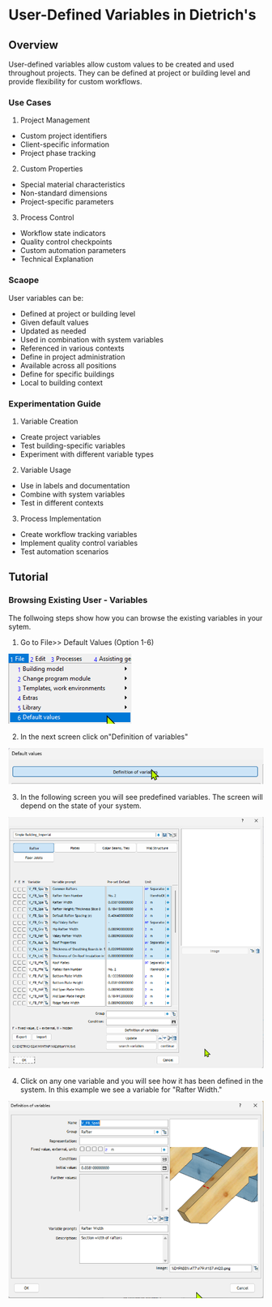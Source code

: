 # User-Defined Variables in Dietrich's

## Overview
User-defined variables allow custom values to be created and used throughout projects. They can be defined at project or building level and provide flexibility for custom workflows.

### Use Cases
1. Project Management
- Custom project identifiers
- Client-specific information
- Project phase tracking
2. Custom Properties
- Special material characteristics
- Non-standard dimensions
- Project-specific parameters
3. Process Control
- Workflow state indicators
- Quality control checkpoints
- Custom automation parameters
- Technical Explanation

### Scaope
User variables can be:
- Defined at project or building level
- Given default values
- Updated as needed 
- Used in combination with system variables
- Referenced in various contexts
- Define in project administration
- Available across all positions
- Define for specific buildings
- Local to building context

### Experimentation Guide
1. Variable Creation
- Create project variables
- Test building-specific variables
- Experiment with different variable types
2. Variable Usage
- Use in labels and documentation
- Combine with system variables
- Test in different contexts
3. Process Implementation
- Create workflow tracking variables
- Implement quality control variables
- Test automation scenarios

## Tutorial

### Browsing Existing User - Variables

The follwoing steps show how you can browse the existing variables in your sytem.

1. Go to File>> Default Values (Option 1-6)

![alt text](image.png)

2. In the next screen click on"Definition of variables"

![alt text](image-1.png)

3. In the following screen you will see predefined variables. The screen will depend on the state of your system. 

![alt text](image-2.png)

4. Click on any one variable and you will see how it has been defined in the system. In this example we see a variable for "Rafter Width."

![alt text](image-3.png)


